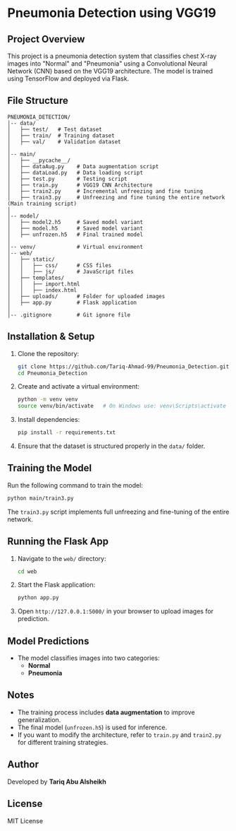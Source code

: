 # Pneumonia Detection using VGG19

## Project Overview
This project is a pneumonia detection system that classifies chest X-ray images into "Normal" and "Pneumonia" using a Convolutional Neural Network (CNN) based on the VGG19 architecture. The model is trained using TensorFlow and deployed via Flask.

## File Structure
```
PNEUMONIA_DETECTION/
│-- data/
│   ├── test/   # Test dataset
│   ├── train/  # Training dataset
│   ├── val/    # Validation dataset
│
│-- main/
│   ├── __pycache__/
│   ├── dataAug.py    # Data augmentation script
│   ├── dataLoad.py   # Data loading script
│   ├── test.py       # Testing script
│   ├── train.py      # VGG19 CNN Architecture
│   ├── train2.py     # Incremental unfreezing and fine tuning
│   ├── train3.py     # Unfreezing and fine tuning the entire network (Main training script)
│
│-- model/
│   ├── model2.h5     # Saved model variant
│   ├── model.h5      # Saved model variant
│   ├── unfrozen.h5   # Final trained model
│
│-- venv/             # Virtual environment
│-- web/
│   ├── static/
│   │   ├── css/      # CSS files
│   │   ├── js/       # JavaScript files
│   ├── templates/
│   │   ├── import.html
│   │   ├── index.html
│   ├── uploads/      # Folder for uploaded images
│   ├── app.py        # Flask application
│
│-- .gitignore        # Git ignore file
```

## Installation & Setup
1. Clone the repository:
   ```sh
   git clone https://github.com/Tariq-Ahmad-99/Pneumonia_Detection.git
   cd Pneumonia_Detection
   ```

2. Create and activate a virtual environment:
   ```sh
   python -m venv venv
   source venv/bin/activate   # On Windows use: venv\Scripts\activate
   ```

3. Install dependencies:
   ```sh
   pip install -r requirements.txt
   ```

4. Ensure that the dataset is structured properly in the `data/` folder.

## Training the Model
Run the following command to train the model:
```sh
python main/train3.py
```
The `train3.py` script implements full unfreezing and fine-tuning of the entire network.

## Running the Flask App
1. Navigate to the `web/` directory:
   ```sh
   cd web
   ```

2. Start the Flask application:
   ```sh
   python app.py
   ```

3. Open `http://127.0.0.1:5000/` in your browser to upload images for prediction.

## Model Predictions
- The model classifies images into two categories:
  - **Normal**
  - **Pneumonia**

## Notes
- The training process includes **data augmentation** to improve generalization.
- The final model (`unfrozen.h5`) is used for inference.
- If you want to modify the architecture, refer to `train.py` and `train2.py` for different training strategies.

## Author
Developed by **Tariq Abu Alsheikh**

## License
MIT License